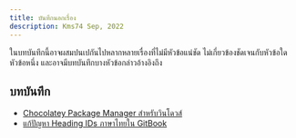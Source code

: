 ```yaml
---
title: บันทึกนอกเรื่อง
description: Kms74 Sep, 2022
---
```


ในบทบันทึกนี้อาจผสมปนเปกันไปหลากหลายเรื่องที่ไม่มีหัวข้อแน่ชัด ไม่เกี่ยวข้องชัดเจนกับหัวข้อใดหัวข้อหนึ่ง และอาจมีบทบันทึกบางหัวข้อกล่าวอ้างอิงถึง

## บทบันทึก

* [Chocolatey Package Manager สำหรับวินโดวส์](chocolatey-package-manager-for-windows.md)
* [แก้ปัญหา Heading IDs ภาษาไทยใน GitBook](markdown-anchor-point.md)